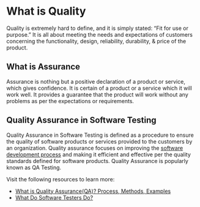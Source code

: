 # What is Quality

Quality is extremely hard to define, and it is simply stated: “Fit for use or purpose.” It is all about meeting the needs and expectations of customers concerning the functionality, design, reliability, durability, & price of the product.

## What is Assurance

Assurance is nothing but a positive declaration of a product or service, which gives confidence. It is certain of a product or a service which it will work well. It provides a guarantee that the product will work without any problems as per the expectations or requirements.

## Quality Assurance in Software Testing

Quality Assurance in Software Testing is defined as a procedure to ensure the quality of software products or services provided to the customers by an organization. Quality assurance focuses on improving the [software development process](https://www.guru99.com/software-development-life-cycle-tutorial.html) and making it efficient and effective per the quality standards defined for software products. Quality Assurance is popularly known as QA Testing.

Visit the following resources to learn more:

- [What is Quality Assurance(QA)? Process, Methods, Examples](https://www.guru99.com/all-about-quality-assurance.html)
- [What Do Software Testers Do?](https://www.ministryoftesting.com/dojo/lessons/what-do-software-testers-do-version-0-1)
